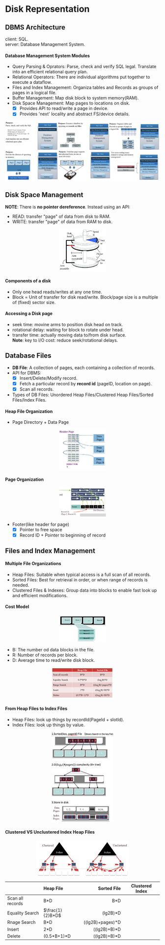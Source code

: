 # Disk Representation 

## DBMS Architecture
client: SQL.  
server: Database Management System.  

#### Database Management System Modules
* Query Parsing & Oprators: Parse, check and verify SQL legal. Translate into an efficient relational query plan.  
* Relational Operators: There are individual algorithms put together to execute a dataflow.  
* Files and Index Management: Organiza tables and Records as groups of pages in a logical file.  
* Buffer Management: Map disk block to system memory(RAM).  
* Disk Space Management: Map pages to locations on disk.   
  - [x] Provides API to read/write a page in device.  
  - [x] Provides 'next' locality and abstract FS/device details.  
  
![](./pic/dbms1.png)
## Disk Space Management
**NOTE**: There is **no pointer dereference**. Instead using an API:  
* READ: transfer "page" of data from disk to RAM.   
* WRITE: transfer "page" of data from RAM to disk.  
  
<div align=center>
<img src="./pic/dbms2.png" width="30%" height="30%" alt="Disk Components"/>  
</div>

#### Components of a disk
* Only one head reads/writes at any one time.  
* Block = Unit of transfer for disk read/write. Block/page size is a multiple of (fixed) sector size.  

#### Accessing a Disk page
* seek time: movine arms to position disk head on track.  
* rotational delay: waiting for block to rotate under head.  
* transfer time: actually moving data to/from disk surface.  
**Note**: key to I/O cost: reduce seek/rotational delays.  

## Database Files
* **DB File**: A collection of pages, each containing a collection of records.  
* API for DBMS:  
  - [x] Insert/Delete/Modify record.  
  - [x] Fetch a particular record by **record id** (pageID, location on page).  
  - [x] Scan all records.  
* Types of DB Files: Unordered Heap Files/Clustered Heap Files/Sorted Files/Index Files.  
  
#### Heap File Organization
* Page Directory + Data Page  
<div align=center>
<img src="./pic/dbms3.png" width="30%" height="30%"/>  
</div>

#### Page Organization

<div align=center>
<img src="./pic/dbms4.png" width="30%" height="30%"/>  
</div>

* Footer(like header for page)
  - [x] Pointer to free space
  - [x] Record ID + Pointer to beginning of record  

## Files and Index Management

#### Multiple File Organizations
* Heap Files: Suitable when typical access is a full scan of all records.  
* Sorted Files: Best for retrieval in order, or when range of records is needed.  
* Clustered Files & Indexes: Group data into blocks to enable fast look up and efficient modifications.  

#### Cost Model 
<div align=center>
<img src="./pic/dbms5.png" width="30%" height="30%"/>  
</div>

* B: The number od data blocks in the file.  
* R: Number of records per block.  
* D: Average time to read/write disk block.  

<div align=center>
<img src="./pic/dbms6.png" width="40%" height="40%"/>  
</div>

#### From Heap Files to Index Files
* Heap Files: look up things by recordId(PageId + slotId).   
* Index Files: look up things by value.  

<div align=center>
<img src="./pic/dbms7.png" width="40%" height="70%"/>  
</div>

#### Clustered VS Unclustered Index Heap Files

<div align=center>
<img src="./pic/dbms8.png" width="60%" height="30%"/>  
</div>

|                   | Heap File   | Sorted File       | Clustered Index |
| ----------------- | :---------- | ---------------:  | :------------:  |
| Scan all records  | B*D         | B*D               |                 |
| Equality Search   | $\frac{1}{2}B*D$     | (lg2B)*D          |                 |
| Rnage Search      | B*D         | ((lg2B)+pages)*D  |                 |
| Insert            | 2*D         | ((lg2B)+B)*D      |                 |
| Delete            | (0.5*B+1)*D | ((lg2B)+B)*D      |                 |